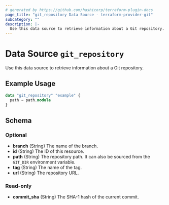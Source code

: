 ```yaml
---
# generated by https://github.com/hashicorp/terraform-plugin-docs
page_title: "git_repository Data Source - terraform-provider-git"
subcategory: ""
description: |-
  Use this data source to retrieve information about a Git repository.
---
```


# Data Source `git_repository`

Use this data source to retrieve information about a Git repository.

## Example Usage

```terraform
data "git_repository" "example" {
  path = path.module
}
```

<!-- schema generated by tfplugindocs -->
## Schema

### Optional

- **branch** (String) The name of the branch.
- **id** (String) The ID of this resource.
- **path** (String) The repository path. It can also be sourced from the `GIT_DIR` environment variable.
- **tag** (String) The name of the tag.
- **url** (String) The repository URL.

### Read-only

- **commit_sha** (String) The SHA-1 hash of the current commit.


